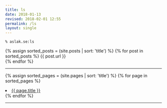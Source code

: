 ```yaml
---
title: ls
date: 2018-01-13
revised: 2018-02-01 12:55 
permalink: /ls
layout: single
---
```


`% aslak.se:ls`

<p>

{% assign sorted_posts = (site.posts | sort: 'title') %}
{% for post in sorted_posts %}
{{ post.url }}<br/>
{% endfor %}

- - -

{% assign sorted_pages = (site.pages | sort: 'title') %}
{% for page in sorted_pages %}
    <li class="cardmenu-item"><a href="{{ page.url }}">{{ page.title }}</a></li>
{% endfor %}

- - -
